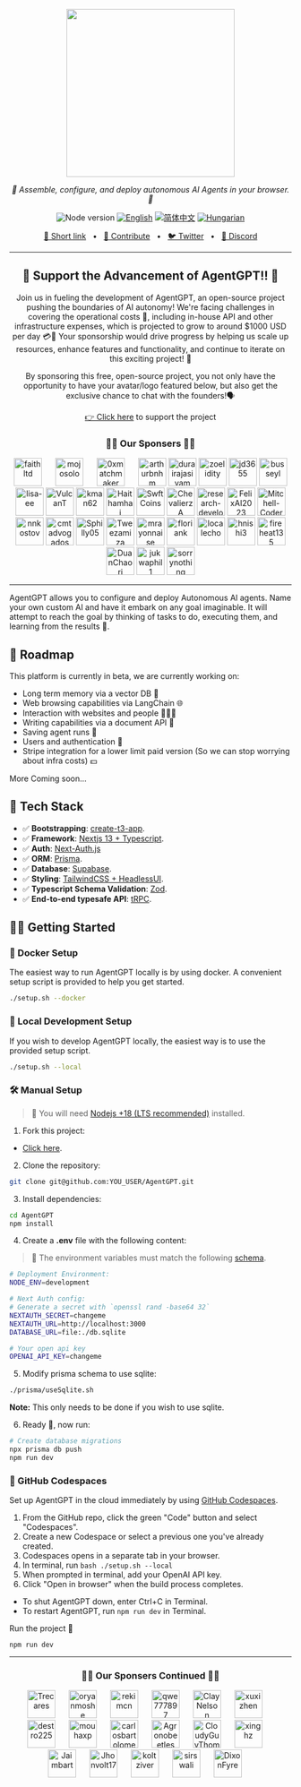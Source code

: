 <p align="center"> 
  <img src="https://raw.githubusercontent.com/reworkd/AgentGPT/main/public/banner.png?token=GHSAT0AAAAAAB7JND3U3VGGF3UYYHGYO4RAZBSDJAQ" height="300"/>
</p>
<p align="center">
  <em>🤖 Assemble, configure, and deploy autonomous AI Agents in your browser. 🤖 </em>
</p>
<p align="center">
    <img alt="Node version" src="https://img.shields.io/static/v1?label=node&message=%20%3E=16.0.0&logo=node.js&color=2334D058" />
      <a href="https://github.com/reworkd/AgentGPT/blob/master/README.md"><img src="https://img.shields.io/badge/lang-English-blue.svg" alt="English"></a>
  <a href="https://github.com/reworkd/AgentGPT/blob/master/docs/README.zh-HANS.md"><img src="https://img.shields.io/badge/lang-简体中文-red.svg" alt="简体中文"></a>
  <a href="https://github.com/reworkd/AgentGPT/blob/master/docs/README.hu-Cs4K1Sr4C.md"><img src="https://img.shields.io/badge/lang-Hungarian-red.svg" alt="Hungarian"></a>
</p>

<p align="center">
<a href="https://agentgpt.reworkd.ai">🔗 Short link</a>
<span>&nbsp;&nbsp;•&nbsp;&nbsp;</span>
<a href="#-getting-started">🤝 Contribute</a>
<span>&nbsp;&nbsp;•&nbsp;&nbsp;</span>
<a href="https://twitter.com/asimdotshrestha/status/1644883727707959296">🐦 Twitter</a>
<span>&nbsp;&nbsp;•&nbsp;&nbsp;</span>
<a href="https://discord.gg/gcmNyAAFfV">📢 Discord</a>
</p>

---

<h2 align="center">
💝 Support the Advancement of AgentGPT!! 💝
</h2>

<p align="center">
Join us in fueling the development of AgentGPT, an open-source project pushing the boundaries of AI autonomy! We're facing challenges in covering the operational costs 💸, including in-house API and other infrastructure expenses, which is projected to grow to around $1000 USD per day 💳🤕 Your sponsorship would drive progress by helping us scale up resources, enhance features and functionality, and continue to iterate on this exciting project! 🚀
</p>

<p align="center">
By sponsoring this free, open-source project, you not only have the opportunity to have your avatar/logo featured below, but also get the exclusive chance to chat with the founders!🗣️
</p>

<p align="center">
<a href="https://github.com/sponsors/reworkd-admin">👉 Click here</a> to support the project
</p>

<h3 align="center">
🙌🏻 Our Sponsers 🙌🏻
</h3>

<div align="center" dir="auto">
  <a href="https://github.com/Faitltd" style="display: inline-block; margin-right: 20px;">
    <img src="https://github.com/Faitltd.png" width="50px" alt="faithltd" style="max-width:100%;">
  </a>
  <a href="https://github.com/mojosolo" style="display: inline-block; margin-right: 20px;">
    <img src="https://github.com/mojosolo.png" width="50px" alt="mojosolo" style="max-width:100%;">
  </a>
  <a href="https://github.com/0xmatchmaker" style="display: inline-block; margin-right: 20px;">
    <img src="https://github.com/0xmatchmaker.png" width="50px" alt="0xmatchmaker" style="max-width:100%;">
  </a>
  <a href="https://github.com/arthurbnhm" style="display: inline-block;">
    <img src="https://github.com/arthurbnhm.png" width="50px" alt="arthurbnhm" style="max-width:100%;">
  </a>
  <a href="https://github.com/durairajasivam" style="display: inline-block;">
    <img src="https://github.com/durairajasivam.png" width="50px" alt="durairajasivam" style="max-width:100%;">
  </a>
  <a href="https://github.com/zoelidity" style="display: inline-block;">
    <img src="https://github.com/zoelidity.png" width="50px" alt="zoelidity" style="max-width:100%;">
  </a>
  <a href="https://github.com/jd3655" style="display: inline-block;">
    <img src="https://github.com/jd3655.png" width="50px" alt="jd3655" style="max-width:100%;">
  </a>
  <a href="https://github.com/busseyl" style="display: inline-block;">
    <img src="https://github.com/busseyl.png" width="50px" alt="busseyl" style="max-width:100%;">
  </a>
  <a href="https://github.com/lisa-ee" style="display: inline-block;">
    <img src="https://github.com/lisa-ee.png" width="50px" alt="lisa-ee" style="max-width:100%;">
  </a>
  <a href="https://github.com/VulcanT" style="display: inline-block;">
    <img src="https://github.com/VulcanT.png" width="50px" alt="VulcanT" style="max-width:100%;">
  </a>
  <a href="https://github.com/kman62" style="display: inline-block;">
    <img src="https://github.com/kman62.png" width="50px" alt="kman62" style="max-width:100%;">
  </a>
  <a href="https://github.com/Haithamhaj" style="display: inline-block;">
    <img src="https://github.com/Haithamhaj.png" width="50px" alt="Haithamhaj" style="max-width:100%;">
  </a>
  <a href="https://github.com/SwftCoins" style="display: inline-block;">
    <img src="https://github.com/SwftCoins.png" width="50px" alt="SwftCoins" style="max-width:100%;">
  </a>
  <a href="https://github.com/ChevalierzA" style="display: inline-block;">
    <img src="https://github.com/ChevalierzA.png" width="50px" alt="ChevalierzA" style="max-width:100%;">
  </a>
  <a href="https://github.com/research-developer" style="display: inline-block;">
    <img src="https://github.com/research-developer.png" width="50px" alt="research-developer" style="max-width:100%;">
  </a>
  <a href="https://github.com/FelixAI2023" style="display: inline-block;">
    <img src="https://github.com/FelixAI2023.png" width="50px" alt="FelixAI2023" style="max-width:100%;">
  </a>
  <a href="https://github.com/Mitchell-Coder-New" style="display: inline-block;">
    <img src="https://github.com/Mitchell-Coder-New.png" width="50px" alt="Mitchell-Coder-New" style="max-width:100%;">
  </a>
  <a href="https://github.com/nnkostov" style="display: inline-block;">
    <img src="https://github.com/nnkostov.png" width="50px" alt="nnkostov" style="max-width:100%;">
  </a>
  <a href="https://github.com/cmtadvogados" style="display: inline-block;">
    <img src="https://github.com/cmtadvogados.png" width="50px" alt="cmtadvogados" style="max-width:100%;">
  </a>
  <a href="https://github.com/Sphilly05" style="display: inline-block;">
    <img src="https://github.com/Sphilly05.png" width="50px" alt="Sphilly05" style="max-width:100%;">
  </a>
  <a href="https://github.com/Tweezamiza" style="display: inline-block;">
    <img src="https://github.com/Tweezamiza.png" width="50px" alt="Tweezamiza" style="max-width:100%;">
  </a>
  <a href="https://github.com/mrayonnaise" style="display: inline-block;">
    <img src="https://github.com/mrayonnaise.png" width="50px" alt="mrayonnaise" style="max-width:100%;">
  </a>
  <a href="https://github.com/floriank" style="display: inline-block;">
    <img src="https://github.com/floriank.png" width="50px" alt="floriank" style="max-width:100%;">
  </a>
  <a href="https://github.com/localecho" style="display: inline-block;">
    <img src="https://github.com/localecho.png" width="50px" alt="localecho" style="max-width:100%;">
  </a>
  <a href="https://github.com/hnishi3" style="display: inline-block;">
    <img src="https://github.com/hnishi3.png" width="50px" alt="hnishi3" style="max-width:100%;">
  </a>
  <a href="https://github.com/fireheat135" style="display: inline-block;">
    <img src="https://github.com/fireheat135.png" width="50px" alt="fireheat135" style="max-width:100%;">
  </a>
  <a href="https://github.com/DuanChaori" style="display: inline-block;">
    <img src="https://github.com/DuanChaori.png" width="50px" alt="DuanChaori" style="max-width:100%;">
  </a>
  <a href="https://github.com/jukwaphil1" style="display: inline-block;">
    <img src="https://github.com/jukwaphil1.png" width="50px" alt="jukwaphil1" style="max-width:100%;">
  </a>
   <a href="https://github.com/sorrynothing" style="display: inline-block;">
    <img src="https://github.com/sorrynothing.png" width="50px" alt="sorrynothing" style="max-width:100%;">
  </a>

</div>

---

AgentGPT allows you to configure and deploy Autonomous AI agents.
Name your own custom AI and have it embark on any goal imaginable.
It will attempt to reach the goal by thinking of tasks to do, executing them, and learning from the results 🚀.

## 🎉 Roadmap

This platform is currently in beta, we are currently working on:

- Long term memory via a vector DB 🧠
- Web browsing capabilities via LangChain 🌐
- Interaction with websites and people 👨‍👩‍👦
- Writing capabilities via a document API 📄
- Saving agent runs 💾
- Users and authentication 🔐
- Stripe integration for a lower limit paid version (So we can stop worrying about infra costs) 💵

More Coming soon...

## 🚀 Tech Stack

- ✅ **Bootstrapping**: [create-t3-app](https://create.t3.gg).
- ✅ **Framework**: [Nextjs 13 + Typescript](https://nextjs.org/).
- ✅ **Auth**: [Next-Auth.js](https://next-auth.js.org)
- ✅ **ORM**: [Prisma](https://prisma.io).
- ✅ **Database**: [Supabase](https://supabase.com/).
- ✅ **Styling**: [TailwindCSS + HeadlessUI](https://tailwindcss.com).
- ✅ **Typescript Schema Validation**: [Zod](https://github.com/colinhacks/zod).
- ✅ **End-to-end typesafe API**: [tRPC](https://trpc.io/).

## 👨‍🚀 Getting Started

### 🐳 Docker Setup

The easiest way to run AgentGPT locally is by using docker.
A convenient setup script is provided to help you get started.

```bash
./setup.sh --docker
```

### 👷 Local Development Setup

If you wish to develop AgentGPT locally, the easiest way is to
use the provided setup script.

```bash
./setup.sh --local
```

### 🛠️ Manual Setup

> 🚧 You will need [Nodejs +18 (LTS recommended)](https://nodejs.org/en/) installed.

1. Fork this project:

- [Click here](https://github.com/reworkd/AgentGPT/fork).

2. Clone the repository:

```bash
git clone git@github.com:YOU_USER/AgentGPT.git
```

3. Install dependencies:

```bash
cd AgentGPT
npm install
```

4. Create a **.env** file with the following content:

> 🚧 The environment variables must match the following [schema](https://github.com/reworkd/AgentGPT/blob/main/src/env/schema.mjs).

```bash
# Deployment Environment:
NODE_ENV=development

# Next Auth config:
# Generate a secret with `openssl rand -base64 32`
NEXTAUTH_SECRET=changeme
NEXTAUTH_URL=http://localhost:3000
DATABASE_URL=file:./db.sqlite

# Your open api key
OPENAI_API_KEY=changeme
```

5. Modify prisma schema to use sqlite:

```bash
./prisma/useSqlite.sh
```

**Note:** This only needs to be done if you wish to use sqlite.

6. Ready 🥳, now run:

```bash
# Create database migrations
npx prisma db push
npm run dev
```

### 🚀 GitHub Codespaces

Set up AgentGPT in the cloud immediately by using [GitHub Codespaces](https://github.com/features/codespaces).

1. From the GitHub repo, click the green "Code" button and select "Codespaces".
2. Create a new Codespace or select a previous one you've already created.
3. Codespaces opens in a separate tab in your browser.
4. In terminal, run `bash ./setup.sh --local`
5. When prompted in terminal, add your OpenAI API key.
6. Click "Open in browser" when the build process completes.

- To shut AgentGPT down, enter Ctrl+C in Terminal.
- To restart AgentGPT, run `npm run dev` in Terminal.

Run the project 🥳

```
npm run dev
```

---

<h3 align="center">
🙌🏻 Our Sponsers Continued 🙌🏻
</h3>

<div align="center" dir="auto">
  <a href="https://github.com/Trecares" style="display: inline-block; margin-right: 20px;">
    <img src="https://github.com/Trecares.png" width="50px" alt="Trecares" style="max-width:100%;">
  </a>
  <a href="https://github.com/oryanmoshe" style="display: inline-block; margin-right: 20px;">
    <img src="https://github.com/oryanmoshe.png" width="50px" alt="oryanmoshe" style="max-width:100%;">
  </a>
  <a href="https://github.com/rekimcn" style="display: inline-block; margin-right: 20px;">
    <img src="https://github.com/rekimcn.png" width="50px" alt="rekimcn" style="max-width:100%;">
  </a>
  <a href="https://github.com/qwe777897" style="display: inline-block; margin-right: 20px;">
    <img src="https://github.com/qwe777897.png" width="50px" alt="qwe777897" style="max-width:100%;">
  </a>
  <a href="https://github.com/ClayNelson" style="display: inline-block; margin-right: 20px;">
    <img src="https://github.com/ClayNelson.png" width="50px" alt="ClayNelson" style="max-width:100%;">
  </a>
  <a href="https://github.com/xuxizhen" style="display: inline-block; margin-right: 20px;">
    <img src="https://github.com/xuxizhen.png" width="50px" alt="xuxizhen" style="max-width:100%;">
  </a>
  <a href="https://github.com/destro225" style="display: inline-block; margin-right: 20px;">
    <img src="https://github.com/destro225.png" width="50px" alt="destro225" style="max-width:100%;">
  </a>
  <a href="https://github.com/mouhaxp" style="display: inline-block; margin-right: 20px;">
    <img src="https://github.com/mouhaxp.png" width="50px" alt="mouhaxp" style="max-width:100%;">
  </a>
  <a href="https://github.com/carlosbartolomeu" style="display: inline-block; margin-right: 20px;">
    <img src="https://github.com/carlosbartolomeu.png" width="50px" alt="carlosbartolomeu" style="max-width:100%;">
  </a>
  <a href="https://github.com/Agronobeetles" style="display: inline-block; margin-right: 20px;">
    <img src="https://github.com/Agronobeetles.png" width="50px" alt="Agronobeetles " style="max-width:100%;">
  </a>
  <a href="https://github.com/CloudyGuyThompson" style="display: inline-block; margin-right: 20px;">
    <img src="https://github.com/CloudyGuyThompson.png" width="50px" alt="CloudyGuyThompson" style="max-width:100%;">
  </a>
  <a href="https://github.com/xinghz" style="display: inline-block; margin-right: 20px;">
    <img src="https://github.com/xinghz.png" width="50px" alt="xinghz" style="max-width:100%;">
  </a>
  <a href="https://github.com/Jaimbart" style="display: inline-block; margin-right: 20px;">
    <img src="https://github.com/Jaimbart.png" width="50px" alt="Jaimbart" style="max-width:100%;">
  </a>
  <a href="https://github.com/Jhonvolt17" style="display: inline-block; margin-right: 20px;">
    <img src="https://github.com/Jhonvolt17.png" width="50px" alt="Jhonvolt17" style="max-width:100%;">
  </a>
  <a href="https://github.com/koltziver" style="display: inline-block; margin-right: 20px;">
    <img src="https://github.com/koltziver.png" width="50px" alt="koltziver" style="max-width:100%;">
  </a>
  <a href="https://github.com/sirswali" style="display: inline-block; margin-right: 20px;">
    <img src="https://github.com/sirswali.png" width="50px" alt="sirswali" style="max-width:100%;">
  </a>
  <a href="https://github.com/DixonFyre" style="display: inline-block; margin-right: 20px;">
    <img src="https://github.com/DixonFyre.png" width="50px" alt="DixonFyre" style="max-width:100%;">
  </a>

</div>
